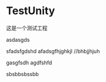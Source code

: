 # TestUnity
这是一个测试工程


asdasgds

sfadsfgdshd
afadsgfhjghkjl
//bhbjjhjuh

gasgfsdh
agdfshfd

 sbsbbsbssbb